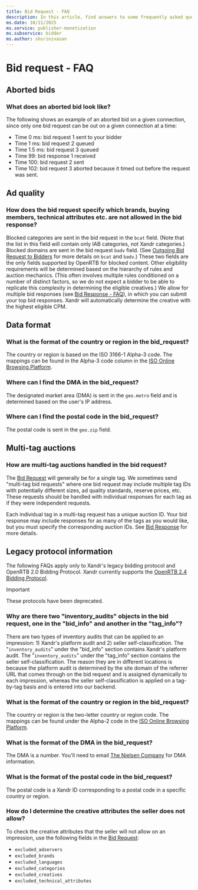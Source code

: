 ```yaml
---
title: Bid Request - FAQ
description: In this article, find answers to some frequently asked questions regarding bid requests.
ms.date: 10/21/2025
ms.service: publisher-monetization
ms.subservice: bidder
ms.author: shsrinivasan
---
```


# Bid request - FAQ

## Aborted bids

### What does an aborted bid look like?

The following shows an example of an aborted bid on a given connection, since only one bid request can be out on a given connection at a time:

- Time 0 ms: bid request 1 sent to your bidder
- Time 1 ms: bid request 2 queued
- Time 1.5 ms: bid request 3 queued
- Time 99: bid response 1 received
- Time 100: bid request 2 sent
- Time 102: bid request 3 aborted because it timed out before the request was sent.

## Ad quality

### How does the bid request specify which brands, buying members, technical attributes etc. are not allowed in the bid response?

Blocked categories are sent in the bid request in the `bcat` field. (Note that the list in this field will contain only IAB categories, not Xandr categories.) Blocked domains are sent in the bid request `badv` field. (See [Outgoing Bid Request to Bidders](outgoing-bid-request-to-bidders.md) for more details on `bcat` and `badv`.) These two fields are the only fields supported by OpenRTB for blocked content. Other eligibility requirements will be determined based on the hierarchy of rules and auction mechanics. (This often involves multiple rules conditioned on a number of distinct factors, so we do not expect a bidder to be able to replicate this complexity in determining the eligible creatives.) We allow for multiple bid responses (see [Bid Response - FAQ](bid-response---faq.md)), in which you can submit your top bid responses. Xandr will automatically determine the creative with the highest eligible CPM.

## Data format

### What is the format of the country or region in the bid_request?

The country or region is based on the ISO 3166-1 Alpha-3 code. The mappings can be found in the Alpha-3 code column in the [ISO Online Browsing Platform](https://www.iso.org/obp/ui/#search).

### Where can I find the DMA in the bid_request?

The designated market area (DMA) is sent in the `geo.metro` field and is determined based on the user's IP address.

### Where can I find the postal code in the bid_request?

The postal code is sent in the `geo.zip` field.

## Multi-tag auctions

### How are multi-tag auctions handled in the bid request?

The [Bid Request](outgoing-bid-request-to-bidders.md) will generally be for a single tag. We sometimes send "multi-tag bid requests" where one bid request may include multiple tag IDs with potentially different sizes, ad quality standards, reserve prices, etc. These requests should be handled with individual responses for each tag as if they were independent requests.

Each individual tag in a multi-tag request has a unique auction ID. Your bid response may include responses for as many of the tags as you would like, but you must specify the corresponding auction IDs. See [Bid Response](incoming-bid-response-from-bidders.md) for more details.

## Legacy protocol information

The following FAQs apply only to Xandr's legacy bidding protocol and OpenRTB 2.0 Bidding Protocol. Xandr currently supports the [OpenRTB 2.4 Bidding Protocol](https://www.iab.com/wp-content/uploads/2016/03/OpenRTB-API-Specification-Version-2-4-FINAL.pdf).

> [!IMPORTANT]
> These protocols have been deprecated.

### Why are there two "inventory_audits" objects in the bid request, one in the "bid_info" and another in the "tag_info"?

There are two types of inventory audits that can be applied to an impression: 1) Xandr's platform audit and 2) seller self-classification. The "`inventory_audits`" under the "bid_info" section contains Xandr's platform audit. The "`inventory_audits`" under the "tag_info" section contains the seller self-classification. The reason they are in different locations is because the platform audit is determined by the site domain of the referrer URL that comes through on the bid request and is assigned dynamically to each impression, whereas the seller self-classification is applied on a tag-by-tag basis and is entered into our backend.

### What is the format of the country or region in the bid_request?

The country or region is the two-letter country or region code. The mappings can be found under the Alpha-2 code in the [ISO Online Browsing Platform](https://www.iso.org/obp/ui/#search).

### What is the format of the DMA in the bid_request?

The DMA is a number. You'll need to email [The Nielsen Company](mailto:mediaprospects@nielsen.com) for DMA information.

### What is the format of the postal code in the bid_request?

The postal code is a Xandr ID corresponding to a postal code in a specific country or region.

### How do I determine the creative attributes the seller does not allow?

To check the creative attributes that the seller will not allow on an impression, use the following fields in the [Bid Request](outgoing-bid-request-to-bidders.md):

- `excluded_adservers`
- `excluded_brands`
- `excluded_languages`
- `excluded_categories`
- `excluded_creatives`
- `excluded_technical_attributes`
